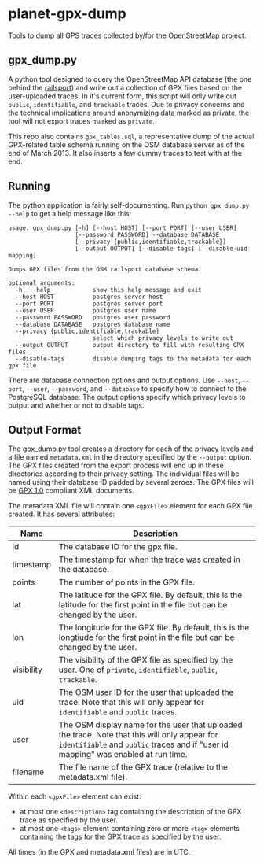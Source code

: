 planet-gpx-dump
===============

Tools to dump all GPS traces collected by/for the OpenStreetMap project.

gpx_dump.py
-----------

A python tool designed to query the OpenStreetMap API database (the one behind the [railsport](http://wiki.openstreetmap.org/wiki/The_Rails_Port)) and write out a collection of GPX files based on the user-uploaded traces. In it's current form, this script will only write out `public`, `identifiable`, and `trackable` traces. Due to privacy concerns and the technical implications around anonymizing data marked as private, the tool will not export traces marked as `private`.

This repo also contains `gpx_tables.sql`, a representative dump of the actual GPX-related table schema running on the OSM database server as of the end of March 2013. It also inserts a few dummy traces to test with at the end.

Running
-------

The python application is fairly self-documenting. Run `python gpx_dump.py --help` to get a help message like this:

```
usage: gpx_dump.py [-h] [--host HOST] [--port PORT] [--user USER]
                   [--password PASSWORD] --database DATABASE
                   [--privacy {public,identifiable,trackable}]
                   [--output OUTPUT] [--disable-tags] [--disable-uid-mapping]

Dumps GPX files from the OSM railsport database schema.

optional arguments:
  -h, --help            show this help message and exit
  --host HOST           postgres server host
  --port PORT           postgres server port
  --user USER           postgres user name
  --password PASSWORD   postgres user password
  --database DATABASE   postgres database name
  --privacy {public,identifiable,trackable}
                        select which privacy levels to write out
  --output OUTPUT       output directory to fill with resulting GPX files
  --disable-tags        disable dumping tags to the metadata for each gpx file
```

There are database connection options and output options. Use `--host`, `--port`, `--user`, `--password`, and `--database` to specify how to connect to the PostgreSQL database. The output options specify which privacy levels to output and whether or not to disable tags.

Output Format
-------------

The gpx_dump.py tool creates a directory for each of the privacy levels and a file named `metadata.xml` in the directory specified by the `--output` option. The GPX files created from the export process will end up in these directories according to their privacy setting. The individual files will be named using their database ID padded by several zeroes. The GPX files will be [GPX 1.0](http://www.topografix.com/gpx_manual.asp) compliant XML documents.

The metadata XML file will contain one `<gpxFile>` element for each GPX file created. It has several attributes:

Name       | Description
-----------|------------
id         | The database ID for the gpx file.
timestamp  | The timestamp for when the trace was created in the database.
points     | The number of points in the GPX file.
lat        | The latitude for the GPX file. By default, this is the latitude for the first point in the file but can be changed by the user.
lon        | The longitude for the GPX file. By default, this is the longtiude for the first point in the file but can be changed by the user.
visibility | The visibility of the GPX file as specified by the user. One of `private`, `identifiable`, `public`, `trackable`.
uid        | The OSM user ID for the user that uploaded the trace. Note that this will only appear for `identifiable` and `public` traces.
user       | The OSM display name for the user that uploaded the trace. Note that this will only appear for `identifiable` and `public` traces and if "user id mapping" was enabled at run time.
filename   | The file name of the GPX trace (relative to the metadata.xml file).

Within each `<gpxFile>` element can exist:
- at most one `<description>` tag containing the description of the GPX trace as specified by the user.
- at most one `<tags>` element containing zero or more `<tag>` elements containing the tags for the GPX trace as specified by the user.

All times (in the GPX and metadata.xml files) are in UTC.
